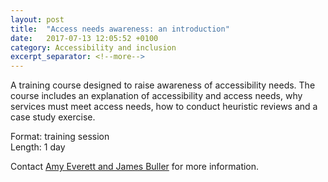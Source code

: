 ```yaml
---
layout: post
title:  "Access needs awareness: an introduction"
date:   2017-07-13 12:05:52 +0100
category: Accessibility and inclusion
excerpt_separator: <!--more-->
---
```


A training course designed to raise awareness of accessibility needs. The course includes an explanation of accessibility and access needs, why services must meet access needs, how to conduct heuristic reviews and a case study exercise.

Format: training session  
Length: 1 day

Contact <a href="mailto:CentreOfExcellenceCentral@digital.homeoffice.gov.uk">Amy Everett and James Buller</a> for more information.
